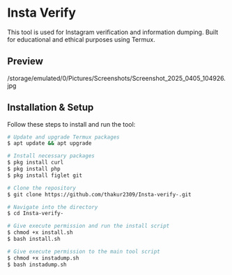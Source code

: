 # Insta Verify

This tool is used for Instagram verification and information dumping. Built for educational and ethical purposes using Termux.

## Preview

/storage/emulated/0/Pictures/Screenshots/Screenshot_2025_0405_104926.jpg

## Installation & Setup

Follow these steps to install and run the tool:

```bash
# Update and upgrade Termux packages
$ apt update && apt upgrade

# Install necessary packages
$ pkg install curl
$ pkg install php
$ pkg install figlet git

# Clone the repository
$ git clone https://github.com/thakur2309/Insta-verify-.git

# Navigate into the directory
$ cd Insta-verify-

# Give execute permission and run the install script
$ chmod +x install.sh
$ bash install.sh

# Give execute permission to the main tool script
$ chmod +x instadump.sh
$ bash instadump.sh
